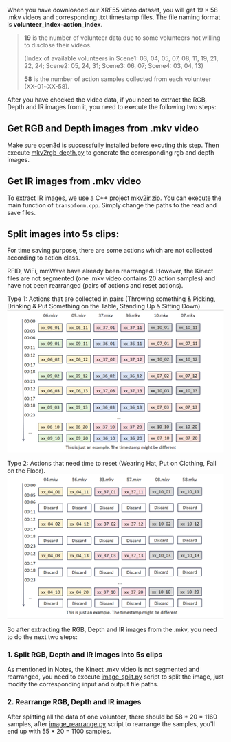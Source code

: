 When you have downloaded our XRF55 video dataset, you will get 19 × 58 .mkv videos and corresponding .txt timestamp files. The file naming format is **volunteer_index-action_index**.

> **19** is the number of volunteer data due to some volunteers not willing to disclose their videos.
> 
> (Index of available volunteers in Scene1: 03, 04, 05, 07, 08, 11, 19, 21, 22, 24; Scene2: 05, 24, 31; Scene3: 06, 07; Scene4: 03, 04, 13)
> 
> **58** is the number of action samples collected from each volunteer (XX-01~XX-58).

After you have checked the video data, if you need to extract the RGB, Depth and IR images from it, you need to execute the following two steps:

## Get RGB and Depth images from .mkv video

Make sure open3d is successfully installed before excuting this step. Then execute [mkv2rgb_depth.py](./hardware%20tutorial/Kinect/mkv2rgb_depth.py) to generate the corresponding rgb and depth images.

## Get IR images from .mkv video

To extract IR images, we use a C++ project [mkv2ir.zip](./hardware%20tutorial/Kinect/mkv2ir.zip). You can execute the main function of `transoform.cpp`. Simply change the paths to the read and save files.

## Split images into 5s clips:

For time saving purpose, there are some actions which are not collected according to action class. 

RFID, WiFi, mmWave have already been rearranged. However, the Kinect files are not segmented (one .mkv video contains 20 action samples) and have not been rearranged (pairs of actions and reset actions).

Type 1: Actions that are collected in pairs (Throwing something & Picking, Drinking & Put Something on the Table, Standing Up & Sitting Down).
![pair](./hardware%20tutorial/assets/re_arrange_pair.png)

Type 2: Actions that need time to reset (Wearing Hat, Put on Clothing, Fall on the Floor).
![even](./hardware%20tutorial/assets/re_arrange_even.png)

So after extracting the RGB, Depth and IR images from the .mkv, you need to do the next two steps:

### 1. Split RGB, Depth and IR images into 5s clips

As mentioned in Notes, the Kinect .mkv video is not segmented and rearranged, you need to execute [image_split.py](./hardware%20tutorial/Kinect/image_split.py) script to split the image, just modify the corresponding input and output file paths.

### 2. Rearrange RGB, Depth and IR images

After splitting all the data of one volunteer, there should be 58 * 20 = 1160 samples, after [image_rearrange.py](./hardware%20tutorial/Kinect/image_rearrange.py) script to rearrange the samples, you'll end up with 55 * 20 = 1100 samples.

